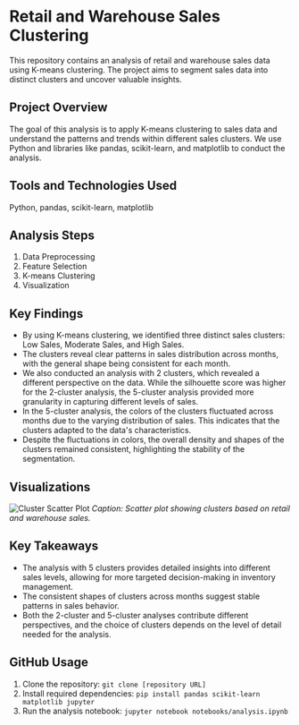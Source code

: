 # Retail and Warehouse Sales Clustering

This repository contains an analysis of retail and warehouse sales data using K-means clustering. The project aims to segment sales data into distinct clusters and uncover valuable insights.

## Project Overview

The goal of this analysis is to apply K-means clustering to sales data and understand the patterns and trends within different sales clusters. We use Python and libraries like pandas, scikit-learn, and matplotlib to conduct the analysis.

## Tools and Technologies Used

Python, pandas, scikit-learn, matplotlib

## Analysis Steps

1. Data Preprocessing
2. Feature Selection
3. K-means Clustering
4. Visualization

## Key Findings

- By using K-means clustering, we identified three distinct sales clusters: Low Sales, Moderate Sales, and High Sales.
- The clusters reveal clear patterns in sales distribution across months, with the general shape being consistent for each month.
- We also conducted an analysis with 2 clusters, which revealed a different perspective on the data. While the silhouette score was higher for the 2-cluster analysis, the 5-cluster analysis provided more granularity in capturing different levels of sales.
- In the 5-cluster analysis, the colors of the clusters fluctuated across months due to the varying distribution of sales. This indicates that the clusters adapted to the data's characteristics.
- Despite the fluctuations in colors, the overall density and shapes of the clusters remained consistent, highlighting the stability of the segmentation.

## Visualizations

![Cluster Scatter Plot](images/cluster_scatter.png)
*Caption: Scatter plot showing clusters based on retail and warehouse sales.*

## Key Takeaways

- The analysis with 5 clusters provides detailed insights into different sales levels, allowing for more targeted decision-making in inventory management.
- The consistent shapes of clusters across months suggest stable patterns in sales behavior.
- Both the 2-cluster and 5-cluster analyses contribute different perspectives, and the choice of clusters depends on the level of detail needed for the analysis.

## GitHub Usage

1. Clone the repository: `git clone [repository URL]`
2. Install required dependencies: `pip install pandas scikit-learn matplotlib jupyter`
3. Run the analysis notebook: `jupyter notebook notebooks/analysis.ipynb`
